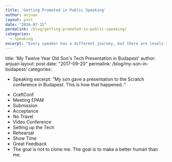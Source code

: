 ```yaml
---
title: 'Getting Promoted in Public Speaking'
author: anjuan
layout: post
date: "2016-07-15"
permalink: /blog/getting-promoted-in-public-speaking/
categories:
  - Speaking
excerpt: "Every speaker has a different journey, but there are levels to public speaking that almost everyone has to navigate."
---
```




title: 'My Twelve Year Old Son's Tech Presentation in Budapest'
author: anjuan
layout: post
date: "2017-09-20"
permalink: /blog/my-son-in-budapest/
categories:
  - Speaking
excerpt: "My son gave a presentation to the Scratch conference in Budapest. This is how that happened.."


* CraftConf
* Meeting EPAM
* Submission
* Acceptance
* No Travel
* Video Conference
* Setting up the Tech
* Rehearsal
* Show Time
* Great Feedback
* The goal is not to clone me. The goal is to make a better human than me.
